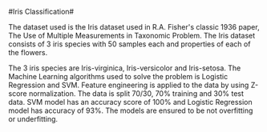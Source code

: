 #Iris Classification#

The dataset used is the Iris dataset used in R.A. Fisher's classic 1936 paper, The Use of Multiple
Measurements in Taxonomic Problem. The Iris dataset consists of 3 iris species with 50 samples
each and properties of each of the flowers.

The 3 iris species are Iris-virginica, Iris-versicolor and Iris-setosa. The Machine Learning algorithms 
used to solve the problem is Logistic Regression and SVM. Feature engineering is applied to the data
by using Z-score normalization. The data is split 70/30, 70% training and 30% test data. SVM model has 
an accuracy score of 100% and Logistic Regression model has accuracy of 93%. The models are ensured to be 
not overfitting or underfitting.
